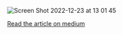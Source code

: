 ![Screen Shot 2022-12-23 at 13 01 45](https://user-images.githubusercontent.com/7146225/209283307-5b70f2e7-7311-4380-865e-13f8713056b3.png)

[Read the article on medium](https://medium.com/@meytajennist/simple-list-with-date-range-filter-19bd71761495)
